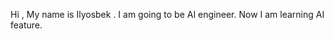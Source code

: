 Hi , My name is Ilyosbek . I am going to be  AI engineer. Now I am learning AI feature.  

<!---
valixonov04/valixonov04 is a ✨ special ✨ repository because its `README.md` (this file) appears on your GitHub profile.
You can click the Preview link to take a look at your changes.
--->

